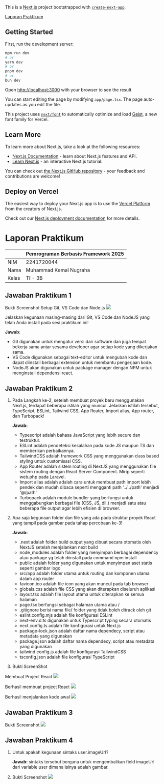 This is a [Next.js](https://nextjs.org) project bootstrapped with [`create-next-app`](https://nextjs.org/docs/app/api-reference/cli/create-next-app).

[Laporan Praktikum](#laporan-praktikum)

## Getting Started

First, run the development server:

```bash
npm run dev
# or
yarn dev
# or
pnpm dev
# or
bun dev
```

Open [http://localhost:3000](http://localhost:3000) with your browser to see the result.

You can start editing the page by modifying `app/page.tsx`. The page auto-updates as you edit the file.

This project uses [`next/font`](https://nextjs.org/docs/app/building-your-application/optimizing/fonts) to automatically optimize and load [Geist](https://vercel.com/font), a new font family for Vercel.

## Learn More

To learn more about Next.js, take a look at the following resources:

- [Next.js Documentation](https://nextjs.org/docs) - learn about Next.js features and API.
- [Learn Next.js](https://nextjs.org/learn) - an interactive Next.js tutorial.

You can check out [the Next.js GitHub repository](https://github.com/vercel/next.js) - your feedback and contributions are welcome!

## Deploy on Vercel

The easiest way to deploy your Next.js app is to use the [Vercel Platform](https://vercel.com/new?utm_medium=default-template&filter=next.js&utm_source=create-next-app&utm_campaign=create-next-app-readme) from the creators of Next.js.

Check out our [Next.js deployment documentation](https://nextjs.org/docs/app/building-your-application/deploying) for more details.

# Laporan Praktikum
|  | Pemrograman Berbasis Framework 2025 |
|--|--|
| NIM |  2241720044|
| Nama |  Muhammad Kemal Nugraha |
| Kelas | TI - 3B |

## Jawaban Praktikum 1
Bukti Screenshot Setup Git, VS Code dan Node.js
![](../../bukti-laporan/p1.png)

Jelaskan kegunaan masing-masing dari Git, VS Code dan NodeJS yang telah Anda install 
pada sesi praktikum ini! 

**Jawab:** 

- Git digunakan untuk mengatur versi dari software dan juga tempat bekerja sama antar sesama developer agar setiap kode yang dikerjakan sama. 
- VS Code digunakan sebagai text-editor untuk mengubah kode dan dapat diinstall berbagai extension untuk membantu pengerjaan kode. 
- NodeJS akan digunakan untuk package manager dengan NPM untuk menginstall dependensi react.

## Jawaban Praktikum 2
1. Pada Langkah ke-2, setelah membuat proyek baru menggunakan Next.js, terdapat beberapa 
istilah yang muncul. Jelaskan istilah tersebut, TypeScript, ESLint, Tailwind CSS, App 
Router, Import alias, App router, dan Turbopack!

    **Jawab:** 
    - Typescript adalah bahasa JavaScript yang lebih secure dan testruktur. 
    - ESLint adalah pendeteksi kesalahan pada kode JS maupun TS dan memberikan perbaikannya.
    - TailwindCSS adalah framework CSS yang menggunakan class based styling untuk customisasi CSS.
    - App Router adalah sistem routing di NextJS yang menggunakan file sistem routing dengan React Server Component. Mirip seperti web.php pada Laravel.
    - Import alias adalah adalah cara untuk membuat path import lebih pendek dan mudah dibaca seperti mengganti path '../../path' menjadi '@/path'
    - Turbopack adalah module bundler yang berfungsi untuk menggabungkan berbagai file (CSS, JS, dll.) menjadi satu atau beberapa file output agar lebih efisien di browser.


2. Apa saja kegunaan folder dan file yang ada pada struktur proyek React yang tampil pada 
gambar pada tahap percobaan ke-3!

    **Jawab:** 
    - .next adalah folder build output yang dibuat secara otomatis oleh NextJS setelah menjalankan next build
    - node_modules adalah folder yang menyimpan berbagai dependency atau package yg telah diinstall pada command npm install
    - public adalah folder yang digunakan untuk menyimpan aset statis seperti gambar logo
    - src/app adalah folder utama untuk routing dan komponen utama dalam app router
    - favicon.ico adalah file icon yang akan muncul pada tab browser
    - globals.css adalah file CSS yang akan diterapkan diseluruh aplikasi
    - layout.tsx adalah file layout utama untuk diterapkan ke semua halaman
    - page.tsx berfungsi sebagai halaman utama atau /
    - .gitignore berisi nama file/ folder yang tidak boleh ditrack oleh git
    - eslint.config.mjs adalah file konfigurasi ESLint
    - next-env.d.ts digunakan untuk Typescript typing secara otomatis
    - next.config.ts adalah file konfigurasi untuk Next.js
    - package-lock.json adalah daftar nama dependecy, script atau metadata yang digunakan
    - package.json adalah daftar nama dependecy, script atau metadata yang digunakan
    - tailwind.config.js adalah file konfigurasi TailwindCSS
    - tsconfig.json adalah file konfigurasi TypeScript

3. Bukti ScreenShot

Membuat Project React
![](../../bukti-laporan/p2.1.png)

Berhasil membuat project React
![](../../bukti-laporan/p2.2.png)

Berhasil menjalankan kode awal
![](../../bukti-laporan/p2.3.png)

## Jawaban Praktikum 3
Bukti Screenshot
![](../../bukti-laporan/p3.png)

## Jawaban Praktikum 4
1. Untuk apakah kegunaan sintaks user.imageUrl?

    **Jawab:** sintaks tersebut berguna untuk mengembalikan field imageUrl dari variable user dimana isinya adalah gambar.

2. Bukti Screenshot
![](../../bukti-laporan/p4.png)